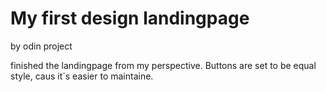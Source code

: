 # My first design landingpage 

by odin project 

finished the landingpage from my perspective. Buttons are set to be equal style, caus it´s easier to maintaine.  